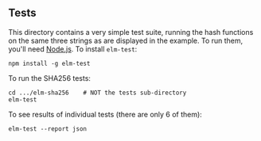 ## Tests

This directory contains a very simple test suite, running the hash functions on the same three strings as are displayed in the example. To run them, you'll need [Node.js](https://nodejs.org/en/). To install `elm-test`:

```
npm install -g elm-test
```

To run the SHA256 tests:

```
cd .../elm-sha256    # NOT the tests sub-directory
elm-test
```

To see results of individual tests (there are only 6 of them):

```
elm-test --report json
```
